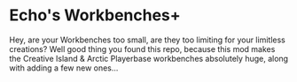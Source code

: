 # Echo's Workbenches+
Hey, are your Workbenches too small, are they too limiting for your limitless creations? Well good thing you found this repo, because this mod makes the Creative Island & Arctic Playerbase workbenches absolutely huge, along with adding a few new ones...
